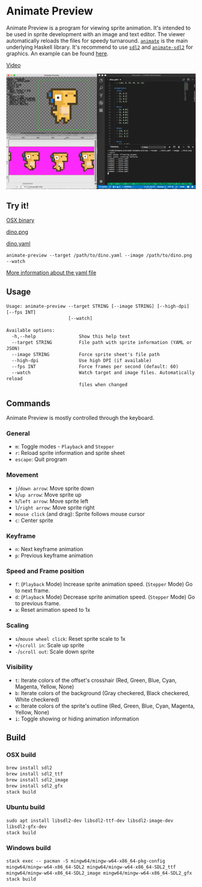 # Animate Preview

Animate Preview is a program for viewing sprite animation.
It's intended to be used in sprite development with an image and text editor.
The viewer automatically reloads the files for speedy turnaround.
[`animate`](https://github.com/jxv/animate) is the main underlying Haskell library.
It's recommend to use [`sdl2`](https://github.com/haskell-game/sdl2) and [`animate-sdl2`](https://github.com/jxv/animate-sdl2) for graphics.
An example can be found [here](https://github.com/jxv/animate-sdl2/tree/master/example).

[Video](https://youtu.be/9DDbeVvkcaE)

![Screenshot](https://github.com/jxv/animate-preview/blob/master/propaganda/screenshot.png)

## Try it!

[OSX binary](https://github.com/jxv/animate-preview/releases/download/0.1.0/animate-preview-osx.zip)

[dino.png](https://github.com/jxv/animate-sdl2/blob/master/example/dino.png)

[dino.yaml](https://github.com/jxv/animate-sdl2/blob/master/example/dino.yaml)

```shell
animate-preview --target /path/to/dino.yaml --image /path/to/dino.png --watch
```

[More information about the yaml file](https://github.com/jxv/animate#sprite-information)

## Usage

```
Usage: animate-preview --target STRING [--image STRING] [--high-dpi] [--fps INT]
                       [--watch]

Available options:
  -h,--help                Show this help text
  --target STRING          File path with sprite information (YAML or JSON)
  --image STRING           Force sprite sheet's file path
  --high-dpi               Use high DPI (if available)
  --fps INT                Force frames per second (default: 60)
  --watch                  Watch target and image files. Automatically reload
                           files when changed
```

## Commands

Animate Preview is mostly controlled through the keyboard.

### General

* `m`: Toggle modes - `Playback` and `Stepper`
* `r`: Reload sprite information and sprite sheet
* `escape`: Quit program

### Movement

* `j`/`down arrow`: Move sprite down
* `k`/`up arrow`: Move sprite up
* `h`/`left arrow`: Move sprite left
* `l`/`right arrow`: Move sprite right
* `mouse click` (and drag): Sprite follows mouse cursor 
* `c`: Center sprite

### Keyframe

* `n`: Next keyframe animation
* `p`: Previous keyframe animation

### Speed and Frame position

* `f`: (`Playback` Mode) Increase sprite animation speed. (`Stepper` Mode) Go to next frame.
* `d`: (`Playback` Mode) Decrease sprite animation speed. (`Stepper` Mode) Go to previous frame.
* `a`: Reset animation speed to 1x

### Scaling

* `s`/`mouse wheel click`: Reset sprite scale to 1x
* `+`/`scroll in`: Scale up sprite
* `-`/`scroll out`: Scale down sprite

### Visibility

* `t`: Iterate colors of the offset's crosshair (Red, Green, Blue, Cyan, Magenta, Yellow, None)  
* `b`: Iterate colors of the background (Gray checkered, Black checkered, White checkered)
* `o`: Iterate colors of the sprite's outline (Red, Green, Blue, Cyan, Magenta, Yellow, None)
* `i`: Toggle showing or hiding animation information


## Build

### OSX build

```
brew install sdl2
brew install sdl2_ttf
brew install sdl2_image
brew install sdl2_gfx
stack build
```

### Ubuntu build

```
sudo apt install libsdl2-dev libsdl2-ttf-dev libsdl2-image-dev libsdl2-gfx-dev
stack build
```

### Windows build

```
stack exec -- pacman -S mingw64/mingw-w64-x86_64-pkg-config mingw64/mingw-w64-x86_64-SDL2 mingw64/mingw-w64-x86_64-SDL2_ttf mingw64/mingw-w64-x86_64-SDL2_image mingw64/mingw-w64-x86_64-SDL2_gfx
stack build
```

